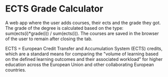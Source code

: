 # ECTS Grade Calculator
A web app where the user adds courses, their ects and the grade they got.
The grade of the degree is calculated based on the type: sum(ects(i)*grade(i)) / sum(ects(i)).
The courses are saved in the browser of the user to remain after closing the tab.

ECTS = European Credit Transfer and Accumulation System (ECTS) credits, which are a standard means for comparing the "volume of learning based on the defined learning outcomes and their associated workload" for higher education across the European Union and other collaborating European countries. 
